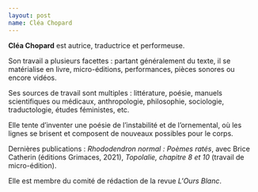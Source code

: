 ```yaml
---
layout: post
name: Cléa Chopard
---
```

**Cléa Chopard** est autrice, traductrice et performeuse. 

Son travail a plusieurs facettes : partant généralement du texte, il se matérialise en livre, micro-éditions, performances, pièces sonores ou encore vidéos. 

Ses sources de travail sont multiples : littérature, poésie, manuels scientifiques ou médicaux, anthropologie, philosophie, sociologie, traductologie, études féministes, etc.

Elle tente d’inventer une poésie de l’instabilité et de l’ornemental, où les lignes se brisent et composent de nouveaux possibles pour le corps.

Dernières publications : *Rhododendron normal : Poèmes ratés*, avec Brice Catherin (éditions Grimaces, 2021), *Topolalie, chapitre 8 et 10* (travail de micro-édition).

Elle est membre du comité de rédaction de la revue *L'Ours Blanc*.